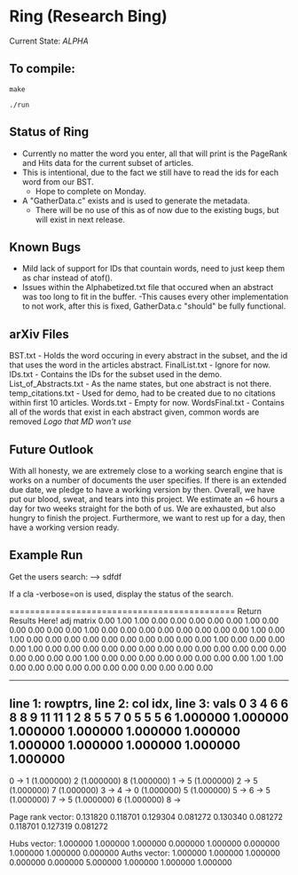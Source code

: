 # Ring (Research Bing)
Current State: *ALPHA*

## To compile:
<code>make</code>

<code>./run</code>

## Status of Ring
- Currently no matter the word you enter, all that will print is the PageRank and Hits data for the current subset of articles.
- This is intentional, due to the fact we still have to read the ids for each word from our BST.
  - Hope to complete on Monday.
- A "GatherData.c" exists and is used to generate the metadata.
  - There will be no use of this as of now due to the existing bugs, but will exist in next release.

## Known Bugs
- Mild lack of support for IDs that countain words, need to just keep them as char instead of atof().
- Issues within the Alphabetized.txt file that occured when an abstract was too long to fit in the buffer.
  -This causes every other implementation to not work, after this is fixed, GatherData.c "should" be fully functional.

## arXiv Files
BST.txt - Holds the word occuring in every abstract in the subset, and the id that uses the word in the articles abstract.
FinalList.txt - Ignore for now.
IDs.txt - Contains the IDs for the subset used in the demo.
List_of_Abstracts.txt - As the name states, but one abstract is not there.
temp_citations.txt - Used for demo, had to be created due to no citations within first 10 articles.
Words.txt - Empty for now.
WordsFinal.txt - Contains all of the words that exist in each abstract given, common words are removed 
*Logo that MD won't use*

## Future Outlook
With all honesty, we are extremely close to a working search engine that is works on a number of documents the user specifies.  If there is an extended due date, we pledge to have a working version by then.  Overall, we have put our blood, sweat, and tears into this project.  We estimate an ~6 hours a day for two weeks straight for the both of us.  We are exhausted, but also hungry to finish the project.  Furthermore, we want to rest up for a day, then have a working version ready.

## Example Run
Get the users search:
--> sdfdf

If a cla -verbose=on is used, display the status of the search.

============================================
Return Results Here!
adj matrix
0.00 1.00 1.00 0.00 0.00 0.00 0.00 0.00 1.00
0.00 0.00 0.00 0.00 0.00 1.00 0.00 0.00 0.00
0.00 0.00 0.00 0.00 0.00 1.00 0.00 1.00 0.00
0.00 0.00 0.00 0.00 0.00 0.00 0.00 0.00 0.00
1.00 0.00 0.00 0.00 0.00 1.00 0.00 0.00 0.00
0.00 0.00 0.00 0.00 0.00 0.00 0.00 0.00 0.00
0.00 0.00 0.00 0.00 0.00 1.00 0.00 0.00 0.00
0.00 0.00 0.00 0.00 0.00 1.00 1.00 0.00 0.00
0.00 0.00 0.00 0.00 0.00 0.00 0.00 0.00 0.00

----------------------------
line 1: rowptrs, line 2: col idx, line 3: vals
0  3  4  6  6  8  8  9  11  11
1  2  8  5  5  7  0  5  5  5  6
1.000000  1.000000  1.000000  1.000000  1.000000  1.000000  1.000000  1.000000  1.000000  1.000000  1.000000
----------------------------
0 -> 1 (1.000000) 2 (1.000000) 8 (1.000000)
1 -> 5 (1.000000)
2 -> 5 (1.000000) 7 (1.000000)
3 ->
4 -> 0 (1.000000) 5 (1.000000)
5 ->
6 -> 5 (1.000000)
7 -> 5 (1.000000) 6 (1.000000)
8 ->

Page rank vector:
0.131820 0.118701 0.129304 0.081272 0.130340 0.081272 0.118701 0.127319 0.081272

Hubs vector:
1.000000 1.000000 1.000000 0.000000 1.000000 0.000000 1.000000 1.000000 0.000000
Auths vector:
1.000000 1.000000 1.000000 0.000000 0.000000 5.000000 1.000000 1.000000 1.000000
